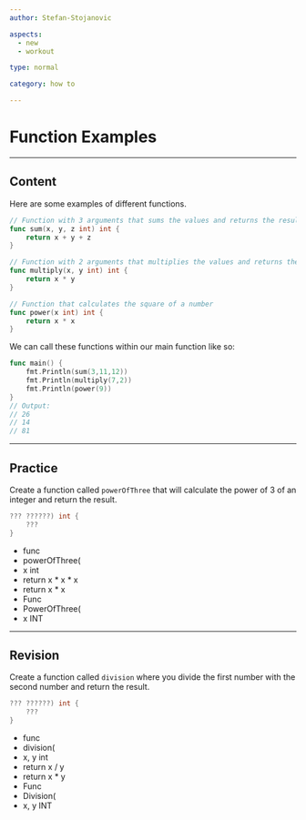 ```yaml
---
author: Stefan-Stojanovic

aspects:
  - new
  - workout

type: normal

category: how to

---
```


# Function Examples

---
## Content

Here are some examples of different functions.
```go
// Function with 3 arguments that sums the values and returns the result
func sum(x, y, z int) int {
    return x + y + z
}

// Function with 2 arguments that multiplies the values and returns the result
func multiply(x, y int) int {
    return x * y
}

// Function that calculates the square of a number
func power(x int) int {
    return x * x
}
```

We can call these functions within our main function like so:
```go
func main() {
    fmt.Println(sum(3,11,12))
    fmt.Println(multiply(7,2))
    fmt.Println(power(9))
}
// Output:
// 26
// 14
// 81
```


---
## Practice

Create a function called `powerOfThree` that will calculate the power of 3 of an integer and return the result.

```go
??? ??????) int {
    ???
}
```

* func
* powerOfThree(
* x int
* return x * x * x
* return x * x
* Func
* PowerOfThree(
* x INT

---
## Revision

Create a function called `division` where you divide the first number with the second number and return the result.
```go
??? ??????) int {
    ???
}
```

* func
* division(
* x, y int
* return x / y
* return x * y
* Func
* Division(
* x, y INT